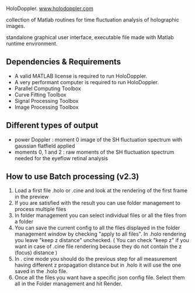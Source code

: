 HoloDoppler. www.holodoppler.com

collection of Matlab routines for time fluctuation analysis of holographic images.

standalone graphical user interface, executable file made with Matlab runtime environment.

## Dependencies & Requirements

- A valid MATLAB license is required to run HoloDoppler.
- A very performant computer is required to run HoloDoppler. 
- Parallel Computing Toolbox
- Curve Fitting Toolbox
- Signal Processing Toolbox
- Image Processing Toolbox

## Different types of output

- power Doppler : moment 0 image of the SH fluctuation spectrum with gaussian flatfield applied
- moments 0, 1 and 2 : raw moments of the SH fluctuation spectrum needed for the eyeflow retinal analysis

## How to use Batch processing (v2.3)

1. Load a first file .holo or .cine and look at the rendering of the first frame in the preview
2. If you are satisfied with the result you can use folder management to process multiple files
3. In folder management you can select individual files or all the files from a folder
4. You can save the current config to all the files displayed in the folder management window by checking "apply to all files". In .holo rendering you leave "keep z distance" unchecked.
   ( You can check "keep z" if you want in case of .cine file rendering because they do not contain the z (focus) distance )
5. In . cine mode you should do the previous step for all measurement having different z propagation distance but in .holo it will use the one saved in the .holo file.
6. Once all the files you want have a specific json config file. Select them all in the Folder management and hit Render.
